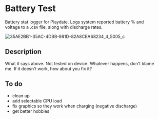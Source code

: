 # Battery Test
Battery stat logger for Playdate.
Logs system reported battery % and voltage to a .csv file, along with discharge rates.

![35AE2BB1-35AC-4DBB-981D-82A8CEA68234_4_5005_c](https://user-images.githubusercontent.com/79881777/167257073-184c9534-ba8d-4445-a605-c0b90f5f0d0a.jpeg)

## Description
What it says above.
Not tested on device. Whatever happens, don't blame me. If it doesn't work, how about you fix it?

## To do
* clean up
* add selectable CPU load
* fix graphics so they work when charging (negative discharge)
* get better hobbies
